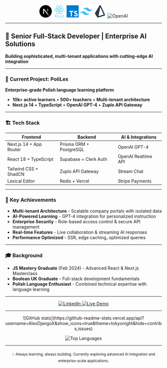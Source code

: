 <div align="center">
  <img src="https://github.com/devicons/devicon/blob/master/icons/nextjs/nextjs-original.svg" title="Next.js 14" alt="Next.js" width="40" height="40" />
  <img src="https://github.com/devicons/devicon/blob/master/icons/react/react-original-wordmark.svg" title="React 18" alt="React" width="40" height="40" />
  <img src="https://github.com/devicons/devicon/blob/master/icons/typescript/typescript-original.svg" title="TypeScript" alt="TypeScript" width="40" height="40" />
  <img src="https://github.com/devicons/devicon/blob/master/icons/tailwindcss/tailwindcss-original.svg" title="Tailwind CSS" alt="Tailwind CSS" width="40" height="40" />
  <img src="https://github.com/devicons/devicon/blob/master/icons/prisma/prisma-original.svg" title="Prisma ORM" alt="Prisma" width="40" height="40" />
  <img src="https://github.com/devicons/devicon/blob/master/icons/openai/openai-original.svg" title="OpenAI GPT-4" alt="OpenAI" width="40" height="40" />
</div>

---

## 🚀 Senior Full-Stack Developer | Enterprise AI Solutions

**Building sophisticated, multi-tenant applications with cutting-edge AI integration**

---

### 🎯 **Current Project: PoliLex**

**Enterprise-grade Polish language learning platform**

- **10k+ active learners** • **500+ teachers** • **Multi-tenant architecture**
- **Next.js 14** • **TypeScript** • **OpenAI GPT-4** • **Zuplo API Gateway**

---

### 🏗️ **Tech Stack**

| **Frontend**            | **Backend**             | **AI & Integrations** |
| ----------------------- | ----------------------- | --------------------- |
| Next.js 14 + App Router | Prisma ORM + PostgreSQL | OpenAI GPT-4          |
| React 18 + TypeScript   | Supabase + Clerk Auth   | OpenAI Realtime API   |
| Tailwind CSS + ShadCN   | Zuplo API Gateway       | Stream Chat           |
| Lexical Editor          | Redis + Vercel          | Stripe Payments       |

---

### 🌟 **Key Achievements**

- **Multi-tenant Architecture** - Scalable company portals with isolated data
- **AI-Powered Learning** - GPT-4 integration for personalized instruction
- **Enterprise Security** - Role-based access control & secure API management
- **Real-time Features** - Live collaboration & streaming AI responses
- **Performance Optimized** - SSR, edge caching, optimized queries

---

### 🎓 **Background**

- **JS Mastery Graduate** (Feb 2024) - Advanced React & Next.js Masterclass
- **Boolean UK Graduate** - Full-stack development fundamentals
- **Polish Language Enthusiast** - Combined technical expertise with language learning

---

<div align="center">
  <a href="https://linkedin.com/in/your-profile" target="_blank">
    <img src="https://img.shields.io/badge/LinkedIn-0077B5?style=for-the-badge&logo=linkedin&logoColor=white" alt="LinkedIn"/>
  </a>
  <a href="https://lexical-live-editor.vercel.app" target="_blank">
    <img src="https://img.shields.io/badge/Live_Demo-000000?style=for-the-badge&logo=vercel&logoColor=white" alt="Live Demo"/>
  </a>
</div>

---

<div align="center">
  ![GitHub stats](https://github-readme-stats.vercel.app/api?username=AlexDjangoX&show_icons=true&theme=tokyonight&hide=contribs,issues)
  
  ![Top Languages](https://github-readme-stats.vercel.app/api/top-langs/?username=AlexDjangoX&layout=compact&theme=tokyonight&langs_count=6)
</div>

---

<div align="center">
  <sub>💡 Always learning, always building. Currently exploring advanced AI integration and enterprise-scale applications.</sub>
</div>

